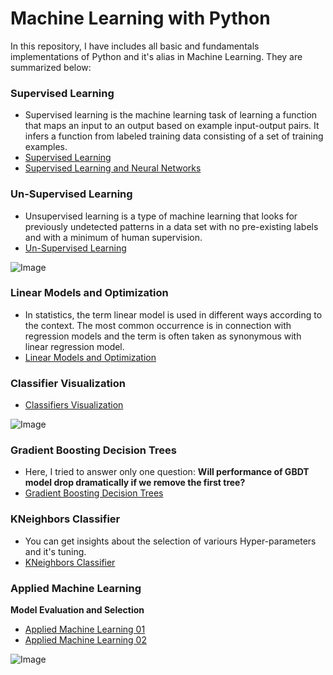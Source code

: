 # **Machine Learning with Python**

In this repository, I have includes all basic and fundamentals implementations of Python and it's alias in Machine Learning. They are summarized below:

### **Supervised Learning**
- Supervised learning is the machine learning task of learning a function that maps an input to an output based on example input-output pairs. It infers a function from labeled training data consisting of a set of training examples.
- [Supervised Learning](https://github.com/ThinamXx/Machine-Learning-with-Python/blob/master/Supervised%20MachineLearning.ipynb)
- [Supervised Learning and Neural Networks](https://github.com/ThinamXx/Machine-Learning-with-Python/blob/master/SupervisedLearning%20and%20NeuralNets.ipynb)

### **Un-Supervised Learning**
- Unsupervised learning is a type of machine learning that looks for previously undetected patterns in a data set with no pre-existing labels and with a minimum of human supervision.
- [Un-Supervised Learning](https://github.com/ThinamXx/Machine-Learning-with-Python/blob/master/Unsupervised%20Learning.ipynb)

![Image](https://res.cloudinary.com/dge89aqpc/image/upload/v1596286128/Can_gjrqkn.png)

### **Linear Models and Optimization**
- In statistics, the term linear model is used in different ways according to the context. The most common occurrence is in connection with regression models and the term is often taken as synonymous with linear regression model.
- [Linear Models and Optimization](https://github.com/ThinamXx/Machine-Learning-with-Python/blob/master/Linear%20Models%20and%20Optimization/Linear%20Models%20and%20Optimization%2001.ipynb)

### **Classifier Visualization**
- [Classifiers Visualization](https://github.com/ThinamXx/Machine-Learning-with-Python/blob/master/ClassifierVisualization.ipynb)

![Image](https://res.cloudinary.com/dge89aqpc/image/upload/v1596283896/Cl_eekveh.png)

### **Gradient Boosting Decision Trees**
- Here, I tried to answer only one question: **Will performance of GBDT model drop dramatically if we remove the first tree?**
- [Gradient Boosting Decision Trees](https://github.com/ThinamXx/Machine-Learning-with-Python/blob/master/Gradient%20Boosting%20Decision%20Tree.ipynb)

### **KNeighbors Classifier**
- You can get insights about the selection of variours Hyper-parameters and it's tuning.
- [KNeighbors Classifier](https://github.com/ThinamXx/Machine-Learning-with-Python/blob/master/KNeighborsClassifier.ipynb)

### **Applied Machine Learning**
**Model Evaluation and Selection**
- [Applied Machine Learning 01](https://github.com/ThinamXx/Machine-Learning-with-Python/blob/master/Model%20Evaluation%20%26%20Selection.ipynb)
- [Applied Machine Learning 02](https://github.com/ThinamXx/Machine-Learning-with-Python/blob/master/Model%20Evaluation%20and%20Selection%2001.ipynb)

![Image](https://res.cloudinary.com/dge89aqpc/image/upload/v1596286454/He_jm1ptf.png)
